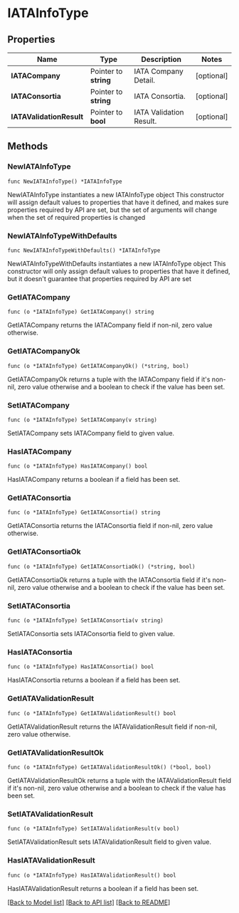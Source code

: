 # IATAInfoType

## Properties

Name | Type | Description | Notes
------------ | ------------- | ------------- | -------------
**IATACompany** | Pointer to **string** | IATA Company Detail. | [optional] 
**IATAConsortia** | Pointer to **string** | IATA Consortia. | [optional] 
**IATAValidationResult** | Pointer to **bool** | IATA Validation Result. | [optional] 

## Methods

### NewIATAInfoType

`func NewIATAInfoType() *IATAInfoType`

NewIATAInfoType instantiates a new IATAInfoType object
This constructor will assign default values to properties that have it defined,
and makes sure properties required by API are set, but the set of arguments
will change when the set of required properties is changed

### NewIATAInfoTypeWithDefaults

`func NewIATAInfoTypeWithDefaults() *IATAInfoType`

NewIATAInfoTypeWithDefaults instantiates a new IATAInfoType object
This constructor will only assign default values to properties that have it defined,
but it doesn't guarantee that properties required by API are set

### GetIATACompany

`func (o *IATAInfoType) GetIATACompany() string`

GetIATACompany returns the IATACompany field if non-nil, zero value otherwise.

### GetIATACompanyOk

`func (o *IATAInfoType) GetIATACompanyOk() (*string, bool)`

GetIATACompanyOk returns a tuple with the IATACompany field if it's non-nil, zero value otherwise
and a boolean to check if the value has been set.

### SetIATACompany

`func (o *IATAInfoType) SetIATACompany(v string)`

SetIATACompany sets IATACompany field to given value.

### HasIATACompany

`func (o *IATAInfoType) HasIATACompany() bool`

HasIATACompany returns a boolean if a field has been set.

### GetIATAConsortia

`func (o *IATAInfoType) GetIATAConsortia() string`

GetIATAConsortia returns the IATAConsortia field if non-nil, zero value otherwise.

### GetIATAConsortiaOk

`func (o *IATAInfoType) GetIATAConsortiaOk() (*string, bool)`

GetIATAConsortiaOk returns a tuple with the IATAConsortia field if it's non-nil, zero value otherwise
and a boolean to check if the value has been set.

### SetIATAConsortia

`func (o *IATAInfoType) SetIATAConsortia(v string)`

SetIATAConsortia sets IATAConsortia field to given value.

### HasIATAConsortia

`func (o *IATAInfoType) HasIATAConsortia() bool`

HasIATAConsortia returns a boolean if a field has been set.

### GetIATAValidationResult

`func (o *IATAInfoType) GetIATAValidationResult() bool`

GetIATAValidationResult returns the IATAValidationResult field if non-nil, zero value otherwise.

### GetIATAValidationResultOk

`func (o *IATAInfoType) GetIATAValidationResultOk() (*bool, bool)`

GetIATAValidationResultOk returns a tuple with the IATAValidationResult field if it's non-nil, zero value otherwise
and a boolean to check if the value has been set.

### SetIATAValidationResult

`func (o *IATAInfoType) SetIATAValidationResult(v bool)`

SetIATAValidationResult sets IATAValidationResult field to given value.

### HasIATAValidationResult

`func (o *IATAInfoType) HasIATAValidationResult() bool`

HasIATAValidationResult returns a boolean if a field has been set.


[[Back to Model list]](../README.md#documentation-for-models) [[Back to API list]](../README.md#documentation-for-api-endpoints) [[Back to README]](../README.md)


